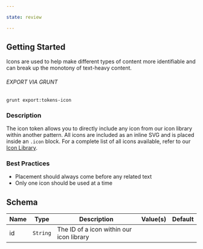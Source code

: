 ```yaml
---

state: review

---
```


## Getting Started

Icons are used to help make different types of content more identifiable and can break up the monotony of text-heavy content.

###### EXPORT VIA GRUNT

```
grunt export:tokens-icon
```


### Description

The icon token allows you to directly include any icon from our icon library within another pattern. All icons are included as an inline SVG and is placed inside an `.icon` block. For a complete list of all icons available, refer to our [Icon Library](/patterns/00-meta-20-assets-icons/00-meta-20-assets-icons.html).


### Best Practices

- Placement should always come before any related text
- Only one icon should be used at a time


## Schema


| Name    | Type      | Description                              | Value(s)  | Default   |
|---------|-----------|------------------------------------------|-----------|-----------|
| id      | `String`  | The ID of a icon within our icon library |           |           |

